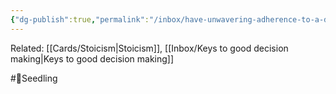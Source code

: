 ```yaml
---
{"dg-publish":true,"permalink":"/inbox/have-unwavering-adherence-to-a-decision-once-i-have-reached-it/"}
---
```






Related: [[Cards/Stoicism\|Stoicism]], [[Inbox/Keys to good decision making\|Keys to good decision making]]


#🌱Seedling 